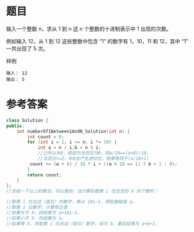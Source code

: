 # 题目
输入一个整数 n，求从 1 到 n 这 n 个整数的十进制表示中 1 出现的次数。

例如输入 12，从 1 到 12 这些整数中包含 “1” 的数字有 1，10，11 和 12，其中 “1” 一共出现了 5 次。

样例
```
输入： 12
输出： 5
```
# 参考答案
```c++
class Solution {
public:
    int numberOf1Between1AndN_Solution(int n) {
        int count = 0;
        for (int i = 1; i <= n; i *= 10) {
            int a = n / i,b = n % i;
            //之所以补8，是因为当百位为0，则a/10==(a+8)/10，
            //当百位>=2，补8会产生进位位，效果等同于(a/10+1)
         count += (a + 8) / 10 * i + ((a % 10 == 1) ? b + 1 : 0);
        }
        return count;
    }
};
//总结一下以上的算法，可以看到，当计算右数第 i 位包含的 X 的个数时：

//取第 i 位左边（高位）的数字，乘以 10i−1，得到基础值 a。
//取第 i 位数字，计算修正值： 
//如果大于 X，则结果为 a+10i−1。
//如果小于 X，则结果为 a。
//如果等 X，则取第 i 位右边（低位）数字，设为 b，最后结果为 a+b+1。
